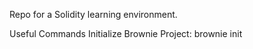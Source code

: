 Repo for a Solidity learning environment. 

Useful Commands
Initialize Brownie Project: brownie init